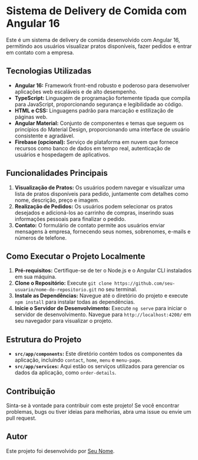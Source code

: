 # Sistema de Delivery de Comida com Angular 16

Este é um sistema de delivery de comida desenvolvido com Angular 16, permitindo aos usuários visualizar pratos disponíveis, fazer pedidos e entrar em contato com a empresa.

## Tecnologias Utilizadas

- **Angular 16:** Framework front-end robusto e poderoso para desenvolver aplicações web escaláveis e de alto desempenho.
- **TypeScript:** Linguagem de programação fortemente tipada que compila para JavaScript, proporcionando segurança e legibilidade ao código.
- **HTML e CSS:** Linguagens padrão para marcação e estilização de páginas web.
- **Angular Material:** Conjunto de componentes e temas que seguem os princípios do Material Design, proporcionando uma interface de usuário consistente e agradável.
- **Firebase (opcional):** Serviço de plataforma em nuvem que fornece recursos como banco de dados em tempo real, autenticação de usuários e hospedagem de aplicativos.

## Funcionalidades Principais

1. **Visualização de Pratos:** Os usuários podem navegar e visualizar uma lista de pratos disponíveis para pedido, juntamente com detalhes como nome, descrição, preço e imagem.
2. **Realização de Pedidos:** Os usuários podem selecionar os pratos desejados e adicioná-los ao carrinho de compras, inserindo suas informações pessoais para finalizar o pedido.
3. **Contato:** O formulário de contato permite aos usuários enviar mensagens à empresa, fornecendo seus nomes, sobrenomes, e-mails e números de telefone.

## Como Executar o Projeto Localmente

1. **Pré-requisitos:** Certifique-se de ter o Node.js e o Angular CLI instalados em sua máquina.
2. **Clone o Repositório:** Execute `git clone https://github.com/seu-usuario/nome-do-repositorio.git` no seu terminal.
3. **Instale as Dependências:** Navegue até o diretório do projeto e execute `npm install` para instalar todas as dependências.
4. **Inicie o Servidor de Desenvolvimento:** Execute `ng serve` para iniciar o servidor de desenvolvimento. Navegue para `http://localhost:4200/` em seu navegador para visualizar o projeto.

## Estrutura do Projeto

- **`src/app/components`:** Este diretório contém todos os componentes da aplicação, incluindo `contact`, `home`, `menu` e `menu-page`.
- **`src/app/services`:** Aqui estão os serviços utilizados para gerenciar os dados da aplicação, como `order-details`.

## Contribuição

Sinta-se à vontade para contribuir com este projeto! Se você encontrar problemas, bugs ou tiver ideias para melhorias, abra uma issue ou envie um pull request.

## Autor

Este projeto foi desenvolvido por [Seu Nome](https://github.com/seu-usuario).
